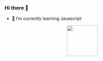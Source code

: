 ### Hi there 👋
- 🌱 I’m currently learning Javascript
<div id="header" align="center">
  <img src="https://media0.giphy.com/media/SvFocn0wNMx0iv2rYz/giphy.gif" width="100"/>
</div>
